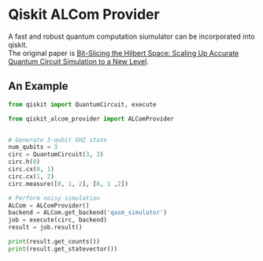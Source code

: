 # Qiskit ALCom Provider

A fast and robust quantum computation siumulator can be incorporated into qiskit.  
The original paper is [Bit-Slicing the Hilbert Space: Scaling Up Accurate Quantum Circuit Simulation to a New Level](https://arxiv.org/abs/2007.09304).


## An Example
```python
from qiskit import QuantumCircuit, execute

from qiskit_alcom_provider import ALComProvider


# Generate 3-qubit GHZ state
num_qubits = 3
circ = QuantumCircuit(3, 3)
circ.h(0)
circ.cx(0, 1)
circ.cx(1, 2)
circ.measure([0, 1, 2], [0, 1 ,2])

# Perform noisy simulation
ALCom = ALComProvider()
backend = ALCom.get_backend('qasm_simulator')
job = execute(circ, backend)
result = job.result()

print(result.get_counts())
print(result.get_statevector())
```
